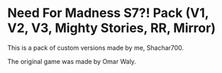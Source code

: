 # Need For Madness S7?! Pack (V1, V2, V3, Mighty Stories, RR, Mirror)

This is a pack of custom versions made by me, Shachar700.

The original game was made by Omar Waly.

